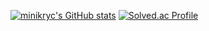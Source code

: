 [![minikryc's GitHub stats](https://github-readme-stats.vercel.app/api?username=minikryc&show_icons=true&theme=radical)](https://github.com/minikryc/github-readme-stats)
[![Solved.ac Profile](http://mazassumnida.wtf/api/generate_badge?boj=minikryc)](https://solved.ac/minikryc)

<!--
**minikryc/minikryc** is a ✨ _special_ ✨ repository because its `README.md` (this file) appears on your GitHub profile.

Here are some ideas to get you started:

- 🔭 I’m currently working on ...
- 🌱 I’m currently learning ...
- 👯 I’m looking to collaborate on ...
- 🤔 I’m looking for help with ...
- 💬 Ask me about ...
- 📫 How to reach me: ...
- 😄 Pronouns: ...
- ⚡ Fun fact: ...
-->
